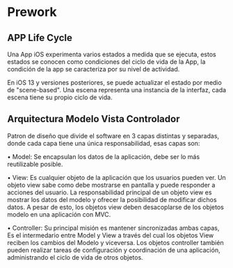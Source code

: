 # Prework

## APP Life Cycle

Una App iOS experimenta varios estados a medida que se ejecuta, estos estados se conocen como condiciones del ciclo de vida de la App, la condición de la app se caracteriza por su nivel de actividad.

En iOS 13 y versiones posteriores, se puede actualizar el estado por medio de "scene-based".
Una escena representa una instancia de la interfaz, cada escena tiene su propio ciclo de vida.

## Arquitectura Modelo Vista Controlador

Patron de diseño que divide el software en 3 capas distintas y separadas, donde cada capa tiene una única responsabilidad, esas capas son: 

• Model: Se encapsulan los datos de la aplicación, debe ser lo más reutilizable posible.

• View: Es cualquier objeto de la aplicación que los usuarios pueden ver. Un objeto view sabe como debe mostrarse en pantalla y puede responder a acciones del usuario. La responsabilidad principal de un objeto view es mostrar los datos del modelo y ofrecer la posibilidad de modificar dichos datos. A pesar de esto, los objetos view deben desacoplarse de los objetos modelo en una aplicación con MVC.

• Controller: Su principal misión es mantener sincronizadas ambas capas, Es el intermedario entre Model y View a través del cual los objetos View reciben los cambios del Modelo y viceversa. Los objetos controller también pueden realizar tareas de configuración y coordinación de una aplicación, administrando el ciclo de vida de otros objetos.
